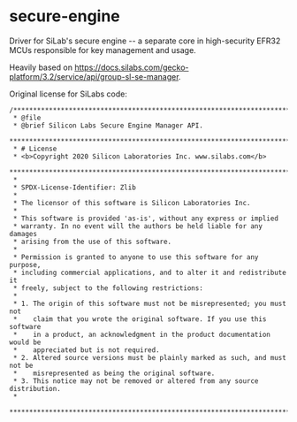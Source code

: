 # secure-engine

Driver for SiLab's secure engine -- a separate core in high-security EFR32 MCUs responsible for
key management and usage.

Heavily based on https://docs.silabs.com/gecko-platform/3.2/service/api/group-sl-se-manager.

Original license for SiLabs code:
```
/***************************************************************************//**
 * @file
 * @brief Silicon Labs Secure Engine Manager API.
 *******************************************************************************
 * # License
 * <b>Copyright 2020 Silicon Laboratories Inc. www.silabs.com</b>
 *******************************************************************************
 *
 * SPDX-License-Identifier: Zlib
 *
 * The licensor of this software is Silicon Laboratories Inc.
 *
 * This software is provided 'as-is', without any express or implied
 * warranty. In no event will the authors be held liable for any damages
 * arising from the use of this software.
 *
 * Permission is granted to anyone to use this software for any purpose,
 * including commercial applications, and to alter it and redistribute it
 * freely, subject to the following restrictions:
 *
 * 1. The origin of this software must not be misrepresented; you must not
 *    claim that you wrote the original software. If you use this software
 *    in a product, an acknowledgment in the product documentation would be
 *    appreciated but is not required.
 * 2. Altered source versions must be plainly marked as such, and must not be
 *    misrepresented as being the original software.
 * 3. This notice may not be removed or altered from any source distribution.
 *
 ******************************************************************************/
 ```
